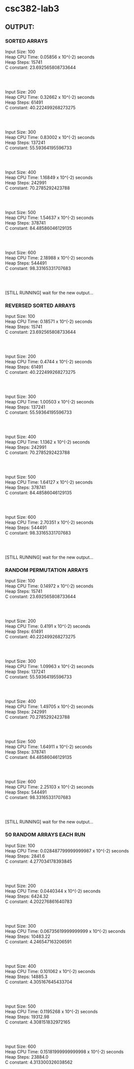 # csc382-lab3

## OUTPUT:

### SORTED ARRAYS

Input Size:  100                                </br>
Heap CPU Time:  0.05856 x 10^(-2) seconds       </br>
Heap Steps:  15741                              </br>
C constant:  23.692565808733644                 </br>

</br>
</br>

Input Size:  200                                </br>
Heap CPU Time:  0.32662 x 10^(-2) seconds       </br>
Heap Steps:  61491                              </br>
C constant:  40.222499268273275                 </br>

</br>
</br>

Input Size:  300                                </br>
Heap CPU Time:  0.83002 x 10^(-2) seconds       </br>
Heap Steps:  137241                             </br>
C constant:  55.59364195596733                  </br>

</br>
</br>

Input Size:  400                                </br>
Heap CPU Time:  1.16849 x 10^(-2) seconds       </br>
Heap Steps:  242991                             </br>
C constant:  70.2785292423788                   </br>

</br>
</br>

Input Size:  500                                </br>
Heap CPU Time:  1.54637 x 10^(-2) seconds       </br>
Heap Steps:  378741                             </br>
C constant:  84.48586046129135                  </br>

</br>
</br>

Input Size:  600                                </br>
Heap CPU Time:  2.18988 x 10^(-2) seconds       </br>
Heap Steps:  544491                             </br>
C constant:  98.33165331707683                  </br>

</br>
</br>

[STILL RUNNING] wait for the new output...

### REVERSED SORTED ARRAYS

Input Size:  100                                </br>
Heap CPU Time:  0.18571 x 10^(-2) seconds       </br>
Heap Steps:  15741                              </br>
C constant:  23.692565808733644                 </br>

</br>
</br>

Input Size:  200                                </br>
Heap CPU Time:  0.4744 x 10^(-2) seconds        </br>
Heap Steps:  61491                              </br>
C constant:  40.222499268273275                 </br>

</br>
</br>

Input Size:  300                                </br>
Heap CPU Time:  1.00503 x 10^(-2) seconds       </br>
Heap Steps:  137241                             </br>
C constant:  55.59364195596733                  </br>

</br>
</br>

Input Size:  400                                </br>
Heap CPU Time:  1.1362 x 10^(-2) seconds        </br>
Heap Steps:  242991                             </br>
C constant:  70.2785292423788                   </br>

</br>
</br>

Input Size:  500                                </br>
Heap CPU Time:  1.64127 x 10^(-2) seconds       </br>
Heap Steps:  378741                             </br>
C constant:  84.48586046129135                  </br>

</br>
</br>

Input Size:  600                                </br>
Heap CPU Time:  2.70351 x 10^(-2) seconds       </br>
Heap Steps:  544491                             </br>
C constant:  98.33165331707683                  </br>

</br>
</br>

[STILL RUNNING] wait for the new output...

### RANDOM PERMUTATION ARRAYS

Input Size:  100                                </br>
Heap CPU Time:  0.14972 x 10^(-2) seconds       </br>
Heap Steps:  15741                              </br>
C constant:  23.692565808733644                 </br>

</br>
</br>

Input Size:  200                                </br>
Heap CPU Time:  0.4191 x 10^(-2) seconds        </br>
Heap Steps:  61491                              </br>
C constant:  40.222499268273275                 </br>

</br>
</br>

Input Size:  300                                </br>
Heap CPU Time:  1.09963 x 10^(-2) seconds       </br>
Heap Steps:  137241                             </br>
C constant:  55.59364195596733                  </br>

</br>
</br>

Input Size:  400                                </br>
Heap CPU Time:  1.49705 x 10^(-2) seconds       </br>
Heap Steps:  242991                             </br>
C constant:  70.2785292423788                   </br>

</br>
</br>

Input Size:  500                                </br>
Heap CPU Time:  1.64911 x 10^(-2) seconds       </br>
Heap Steps:  378741                             </br>
C constant:  84.48586046129135                  </br>

</br>
</br>

Input Size:  600                                </br>
Heap CPU Time:  2.25103 x 10^(-2) seconds       </br>
Heap Steps:  544491                             </br>
C constant:  98.33165331707683                  </br>

</br>
</br>

[STILL RUNNING] wait for the new output...

### 50 RANDOM ARRAYS EACH RUN

Input Size:  100                                                </br>
Heap CPU Time:  0.028487799999999987 x 10^(-2) seconds          </br>
Heap Steps:  2841.6                                             </br>
C constant:  4.277034178393845                                  </br>

</br>
</br>

Input Size:  200                                    </br>
Heap CPU Time:  0.0440344 x 10^(-2) seconds         </br>
Heap Steps:  6424.32                                </br>
C constant:  4.202276861640783                      </br>

</br>
</br>

Input Size:  300                                                </br>
Heap CPU Time:  0.06735619999999999 x 10^(-2) seconds           </br>
Heap Steps:  10483.22                                           </br>
C constant:  4.246547163206591                                  </br>

</br>
</br>

Input Size:  400                                 </br>
Heap CPU Time:  0.101062 x 10^(-2) seconds       </br>
Heap Steps:  14885.3                             </br>
C constant:  4.305167645433704                   </br>

</br>
</br>

Input Size:  500                                 </br>
Heap CPU Time:  0.1195268 x 10^(-2) seconds      </br>
Heap Steps:  19312.98                            </br>
C constant:  4.308151832972165                   </br>

</br>
</br>

Input Size:  600                                        </br>
Heap CPU Time:  0.15181999999999998 x 10^(-2) seconds   </br>
Heap Steps:  23884.0                                    </br>
C constant:  4.313300326038562